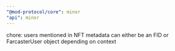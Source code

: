 ```yaml
---
"@mod-protocol/core": minor
"api": minor
---
```


chore: users mentioned in NFT metadata can either be an FID or FarcasterUser object depending on context
